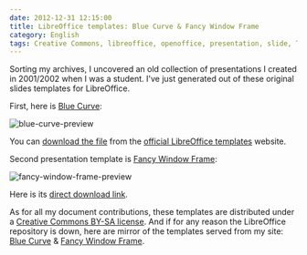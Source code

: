 ```yaml
---
date: 2012-12-31 12:15:00
title: LibreOffice templates: Blue Curve & Fancy Window Frame
category: English
tags: Creative Commons, libreoffice, openoffice, presentation, slide, Template
---
```


Sorting my archives, I uncovered an old collection of presentations I created in 2001/2002 when I was a student. I've just generated out of these original slides templates for LibreOffice.

First, here is [Blue Curve](https://templates.libreoffice.org/template-center/blue-curve-1):

![blue-curve-preview](/uploads/2012/blue-curve-preview.jpg)

You can [download the file](https://templates.libreoffice.org/template-center/blue-curve-1/releases/1.0/blue-curve.otp) from the [official LibreOffice templates](https://templates.libreoffice.org/template-center) website.

Second presentation template is [Fancy Window Frame](https://templates.libreoffice.org/template-center/fancy-window-frame):

![fancy-window-frame-preview](/uploads/2012/fancy-window-frame-preview.jpg)

Here is its [direct download link](https://templates.libreoffice.org/template-center/fancy-window-frame/releases/1.0/fancy-window-frame.otp).

As for all my document contributions, these templates are distributed under a [Creative Commons BY-SA license](https://creativecommons.org/licenses/by-sa/3.0/). And if for any reason the LibreOffice repository is down, here are mirror of the templates served from my site: [Blue Curve](https://kevin.deldycke.com/documents/blue-curve.otp) & [Fancy Window Frame](https://kevin.deldycke.com/documents/fancy-window-frame.otp).

